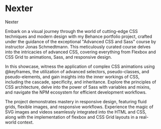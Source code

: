 # Nexter
Nexter

Embark on a visual journey through the world of cutting-edge CSS techniques and modern design with my Behance portfolio project, crafted under the guidance of the exceptional "Advanced CSS and Sass" course by instructor Jonas Schmedtmann. This meticulously curated course delves into the intricacies of advanced CSS, covering everything from Flexbox and CSS Grid to animations, Sass, and responsive design.

In this showcase, witness the application of complex CSS animations using @keyframes, the utilization of advanced selectors, pseudo-classes, and pseudo-elements, and gain insights into the inner workings of CSS, including the cascade, specificity, and inheritance. Explore the principles of CSS architecture, delve into the power of Sass with variables and mixins, and navigate the NPM ecosystem for efficient development workflows.

The project demonstrates mastery in responsive design, featuring fluid grids, flexible images, and responsive workflows. Experience the magic of SVG images and videos seamlessly integrated into the HTML and CSS, along with the implementation of flexbox and CSS Grid layouts in a real-world context.
